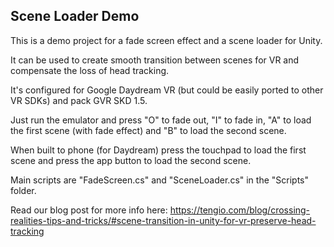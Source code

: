 Scene Loader Demo
-----------------

This is a demo project for a fade screen effect and a scene loader for Unity.

It can be used to create smooth transition between scenes for VR and compensate the loss of head tracking.

It's configured for Google Daydream VR (but could be easily ported to other VR SDKs) and pack GVR SKD 1.5.

Just run the emulator and press "O" to fade out, "I" to fade in, "A" to load the first scene (with fade effect) and "B" to load the second scene.

When built to phone (for Daydream) press the touchpad to load the first scene and press the app button to load the second scene.

Main scripts are "FadeScreen.cs" and "SceneLoader.cs" in the "Scripts" folder.

Read our blog post for more info here: https://tengio.com/blog/crossing-realities-tips-and-tricks/#scene-transition-in-unity-for-vr-preserve-head-tracking
